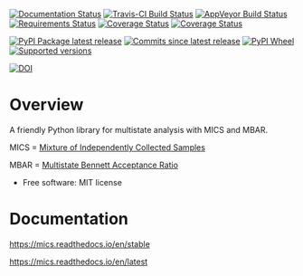 [![Documentation Status](https://readthedocs.org/projects/mics/badge/?style=flat)](https://readthedocs.org/projects/mics)
[![Travis-CI Build Status](https://travis-ci.org/craabreu/mics.svg?branch=master)](https://travis-ci.org/craabreu/mics)
[![AppVeyor Build Status](https://ci.appveyor.com/api/projects/status/github/craabreu/mics?branch=master&svg=true)](https://ci.appveyor.com/project/craabreu/mics)
[![Requirements Status](https://requires.io/github/craabreu/mics/requirements.svg?branch=master)](https://requires.io/github/craabreu/mics/requirements/?branch=master)
[![Coverage Status](https://coveralls.io/repos/craabreu/mics/badge.svg?branch=master&service=github)](https://coveralls.io/r/craabreu/mics)
[![Coverage Status](https://codecov.io/github/craabreu/mics/coverage.svg?branch=master)](https://codecov.io/github/craabreu/mics)

[![PyPI Package latest release](https://img.shields.io/pypi/v/mics.svg)](https://pypi.python.org/pypi/mics)
[![Commits since latest release](https://img.shields.io/github/commits-since/craabreu/mics/v0.2.0.svg)](https://github.com/craabreu/mics/compare/v0.2.0...master)
[![PyPI Wheel](https://img.shields.io/pypi/wheel/mics.svg)](https://pypi.python.org/pypi/mics)
[![Supported versions](https://img.shields.io/pypi/pyversions/mics.svg)](https://pypi.python.org/pypi/mics)

[![DOI](https://zenodo.org/badge/DOI/10.5281/zenodo.1244233.svg)](https://doi.org/10.5281/zenodo.1244233)

Overview
========

A friendly Python library for multistate analysis with MICS and MBAR.

MICS = [Mixture of Independently Collected Samples]()

MBAR = [Multistate Bennett Acceptance Ratio](https://aip.scitation.org/doi/10.1063/1.2978177)

* Free software: MIT license

Documentation
=============

https://mics.readthedocs.io/en/stable

https://mics.readthedocs.io/en/latest
